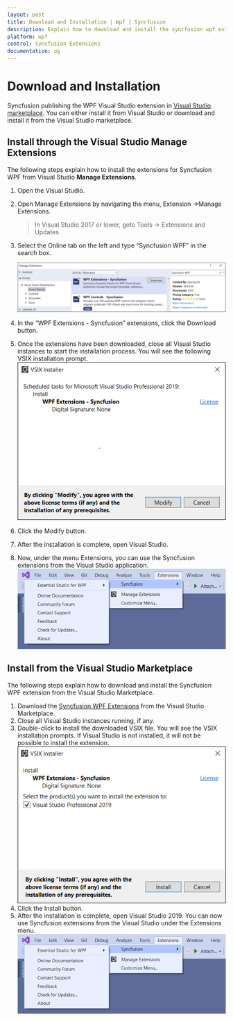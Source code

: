 ```yaml
---
layout: post
title: Download and Installation | Wpf | Syncfusion
description: Explain how to download and install the syncfusion wpf extension
platform: wpf
control: Syncfusion Extensions
documentation: ug
---
```



# Download and Installation

Syncfusion publishing the WPF Visual Studio extension in [Visual Studio marketplace](https://marketplace.visualstudio.com/items?itemName=SyncfusionInc.WPFExtension). You can either install it from Visual Studio or download and install it from the Visual Studio marketplace.

## Install through the Visual Studio Manage Extensions

The following steps explain how to install the extensions for Syncfusion WPF from Visual Studio **Manage Extensions**.

1. Open the Visual Studio.
2. Open Manage Extensions by navigating the menu, Extension ->Manage Extensions.
   > In Visual Studio 2017 or lower, goto Tools -> Extensions and Updates
3. Select the Online tab on the left and type “Syncfusion WPF” in the search box.

      ![Manage Extension](Download-and-Installation\ManageExtension.png)
4. In the “WPF Extensions - Syncfusion” extensions, click the Download button.
5. Once the extensions have been downloaded, close all Visual Studio instances to start the installation process. You will see the following VSIX installation prompt.
      ![Vsix Modify Window](Download-and-Installation\VSIXModify.png)
6. Click the Modify button.
7. After the installation is complete, open Visual Studio.
8. Now, under the menu Extensions, you can use the Syncfusion extensions from the Visual Studio application.
      ![Syncfusion WPF Menu](Download-and-Installation\SyncfusionWpfMenu.png)

## Install from the Visual Studio Marketplace

The following steps explain how to download and install the Syncfusion WPF extension from the Visual Studio Marketplace.

1. Download the [Syncfusion WPF Extensions](https://marketplace.visualstudio.com/items?itemName=SyncfusionInc.WPFExtension) from the Visual Studio Marketplace.
2. Close all Visual Studio instances running, if any.
3. Double-click to install the downloaded VSIX file. You will see the VSIX installation prompts. If Visual Studio is not installed, it will not be possible to install the extension.
      ![Vsix Modify Window](Download-and-Installation\VSIXInstall.png)
4. Click the Install button.
5. After the installation is complete, open Visual Studio 2019. You can now use Syncfusion extensions from the Visual Studio under the Extensions menu.
      ![Syncfusion WPF Menu](Download-and-Installation\SyncfusionWpfMenu.png)